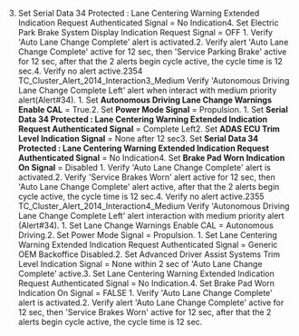 3. Set Serial Data 34 Protected : Lane Centering Warning Extended Indication Request Authenticated Signal = No Indication4. Set Electric Park Brake System Display Indication Request Signal = OFF 1. Verify 'Auto Lane Change Complete' alert is activated.2. Verify alert 'Auto Lane Change Complete' active for 12 sec, then 'Service Parking Brake' active for 12 sec, after that the 2 alerts begin cycle active, the cycle time is 12 sec.4. Verify no alert active.2354 TC_Cluster_Alert_2014_Interaction3_Medium Verify 'Autonomous Driving Lane Change Complete Left' alert when interact with medium priority alert(Alert#34). 1. Set **Autonomous Driving Lane Change Warnings Enable CAL** = True.2. Set **Power Mode Signal** = Propulsion. 1. Set **Serial Data 34 Protected : Lane Centering Warning Extended Indication Request Authenticated Signal** = Complete Left2. Set **ADAS ECU Trim Level Indication Signal** = None after 12 sec3. Set **Serial Data 34 Protected : Lane Centering Warning Extended Indication Request Authenticated Signal** = No Indication4. Set **Brake Pad Worn Indication On Signal** = Disabled 1. Verify 'Auto Lane Change Complete' alert is activated.2. Verify 'Service Brakes Worn' alert active for 12 sec, then 'Auto Lane Change Complete' alert active, after that the 2 alerts begin cycle active, the cycle time is 12 sec.4. Verify no alert active.2355 TC_Cluster_Alert_2014_Interaction4_Medium Verify 'Autonomous Driving Lane Change Complete Left' alert interaction with medium priority alert (Alert#34). 1. Set Lane Change Warnings Enable CAL = Autonomous Driving.2. Set Power Mode Signal = Propulsion. 1. Set Lane Centering Warning Extended Indication Request Authenticated Signal = Generic OEM Backoffice Disabled.2. Set Advanced Driver Assist Systems Trim Level Indication Signal = None within 2 sec of 'Auto Lane Change Complete' active.3. Set Lane Centering Warning Extended Indication Request Authenticated Signal = No Indication.4. Set Brake Pad Worn Indication On Signal = FALSE 1. Verify 'Auto Lane Change Complete' alert is activated.2. Verify alert 'Auto Lane Change Complete' active for 12 sec, then 'Service Brakes Worn' active for 12 sec, after that the 2 alerts begin cycle active, the cycle time is 12 sec.